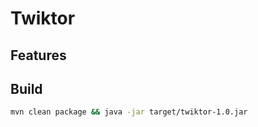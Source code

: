 Twiktor
=======

Features
---------------

Build
---------------
```bash
mvn clean package && java -jar target/twiktor-1.0.jar
```
